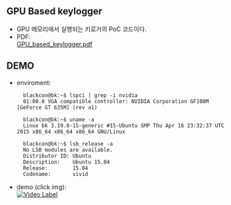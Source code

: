 GPU Based keylogger
-------------------
* GPU 메모리에서 실행되는 키로거의 PoC 코드이다.
* PDF:  
[GPU_based_keylogger.pdf](/gpu-based-keylogger.pdf)

DEMO
----
* enviroment:

        blackcon@bk:~$ lspci | grep -i nvidia
        01:00.0 VGA compatible controller: NVIDIA Corporation GF108M [GeForce GT 635M] (rev a1)

        blackcon@bk:~$ uname -a
        Linux bk 3.19.0-15-generic #15-Ubuntu SMP Thu Apr 16 23:32:37 UTC 2015 x86_64 x86_64 x86_64 GNU/Linux

        blackcon@bk:~$ lsb_release -a
        No LSB modules are available.
        Distributor ID: Ubuntu
        Description:    Ubuntu 15.04
        Release:        15.04
        Codename:       vivid


* demo (click img):  
[![Video Label](https://t1.daumcdn.net/thumb/C640x360.q50.fjpg/?fname=http://t1.daumcdn.net/tvpot/thumb/v0310aGWPaaqtdtaAEidUAW/thumb.png)](https://cdn.videofarm.daum.net/vod/v0310aGWPaaqtdtaAEidUAW/mp4_720P_2M_T1/movie.mp4?px-bps=5703072&px-bufahead=10&px-time=1584104454&px-hash=a28fa05f4a904e973fb3b988facc61e9)
